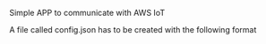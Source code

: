 Simple APP to communicate with AWS IoT

A file called config.json has to be created with the following format
